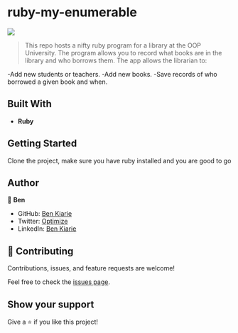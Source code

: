 # ruby-my-enumerable
![](https://img.shields.io/badge/Microverse-blueviolet)

> This repo hosts a nifty ruby program for a library at the OOP University. 
> The program allows you to record what books are in the library and who borrows them. The app allows the librarian to:

-Add new students or teachers.
-Add new books.
-Save records of who borrowed a given book and when.


## Built With

- **Ruby**
  
## Getting Started

Clone the project, make sure you have ruby installed and you are good to go

## Author

👤 **Ben**

- GitHub: [Ben Kiarie](https://github.com/Benmuiruri)
- Twitter: [Optimize](https://twitter.com/_optimize)
- LinkedIn: [Ben Kiarie](https://www.linkedin.com/in/benjamin-kiarie-180b66149/)

## 🤝 Contributing

Contributions, issues, and feature requests are welcome!

Feel free to check the [issues page](https://github.com/Benmuiruri/ruby-school-library/issues).

## Show your support

Give a ⭐️ if you like this project!